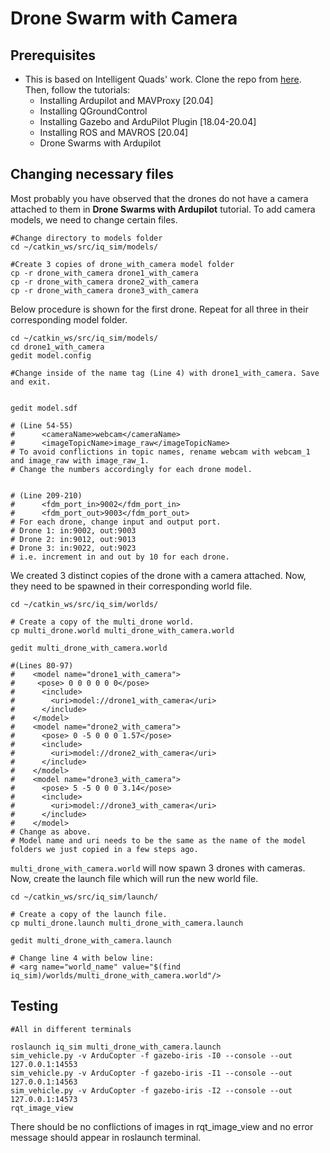 # Drone Swarm with Camera

## Prerequisites
* This is based on Intelligent Quads' work. Clone the repo from [here](https://github.com/Intelligent-Quads/iq_tutorials). Then, follow the tutorials:
  * Installing Ardupilot and MAVProxy [20.04]
  * Installing QGroundControl
  * Installing Gazebo and ArduPilot Plugin [18.04-20.04]
  * Installing ROS and MAVROS [20.04]
  * Drone Swarms with Ardupilot

## Changing necessary files
Most probably you have observed that the drones do not have a camera attached to them in **Drone Swarms with Ardupilot** tutorial. To add camera models, we need to change certain files.
```
#Change directory to models folder
cd ~/catkin_ws/src/iq_sim/models/

#Create 3 copies of drone_with_camera model folder
cp -r drone_with_camera drone1_with_camera
cp -r drone_with_camera drone2_with_camera
cp -r drone_with_camera drone3_with_camera
```
Below procedure is shown for the first drone. Repeat for all three in their corresponding model folder.
```
cd ~/catkin_ws/src/iq_sim/models/
cd drone1_with_camera
gedit model.config

#Change inside of the name tag (Line 4) with drone1_with_camera. Save and exit.


gedit model.sdf

# (Line 54-55)
#      <cameraName>webcam</cameraName>
#      <imageTopicName>image_raw</imageTopicName>
# To avoid conflictions in topic names, rename webcam with webcam_1 and image_raw with image_raw_1.
# Change the numbers accordingly for each drone model.


# (Line 209-210)
#      <fdm_port_in>9002</fdm_port_in>
#      <fdm_port_out>9003</fdm_port_out>
# For each drone, change input and output port.
# Drone 1: in:9002, out:9003
# Drone 2: in:9012, out:9013
# Drone 3: in:9022, out:9023
# i.e. increment in and out by 10 for each drone.

```

We created 3 distinct copies of the drone with a camera attached. Now, they need to be spawned in their corresponding world file. 
```
cd ~/catkin_ws/src/iq_sim/worlds/

# Create a copy of the multi_drone world.
cp multi_drone.world multi_drone_with_camera.world

gedit multi_drone_with_camera.world

#(Lines 80-97)
#    <model name="drone1_with_camera">
#     <pose> 0 0 0 0 0 0</pose>
#      <include>
#        <uri>model://drone1_with_camera</uri>
#      </include>
#    </model>
#    <model name="drone2_with_camera">
#      <pose> 0 -5 0 0 0 1.57</pose>
#      <include>
#        <uri>model://drone2_with_camera</uri>
#      </include>
#    </model>
#    <model name="drone3_with_camera">
#      <pose> 5 -5 0 0 0 3.14</pose>
#      <include>
#        <uri>model://drone3_with_camera</uri>
#      </include>
#    </model>
# Change as above. 
# Model name and uri needs to be the same as the name of the model folders we just copied in a few steps ago.
```
```multi_drone_with_camera.world``` will now spawn 3 drones with cameras. Now, create the launch file which will run the new world file.
```
cd ~/catkin_ws/src/iq_sim/launch/

# Create a copy of the launch file.
cp multi_drone.launch multi_drone_with_camera.launch

gedit multi_drone_with_camera.launch

# Change line 4 with below line:
# <arg name="world_name" value="$(find iq_sim)/worlds/multi_drone_with_camera.world"/>
```

## Testing
```
#All in different terminals

roslaunch iq_sim multi_drone_with_camera.launch
sim_vehicle.py -v ArduCopter -f gazebo-iris -I0 --console --out 127.0.0.1:14553
sim_vehicle.py -v ArduCopter -f gazebo-iris -I1 --console --out 127.0.0.1:14563
sim_vehicle.py -v ArduCopter -f gazebo-iris -I2 --console --out 127.0.0.1:14573
rqt_image_view
```
There should be no conflictions of images in rqt_image_view and no error message should appear in roslaunch terminal.
